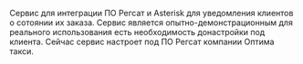 Сервис для интеграции ПО Регсат и Asterisk для уведомления клиентов о сотоянии их заказа. 
Сервис является опытно-демонстрационным для реального использования есть необходимость донастройки под клиента.
Сейчас сервис настроет под ПО Регсат компании Оптима такси.

